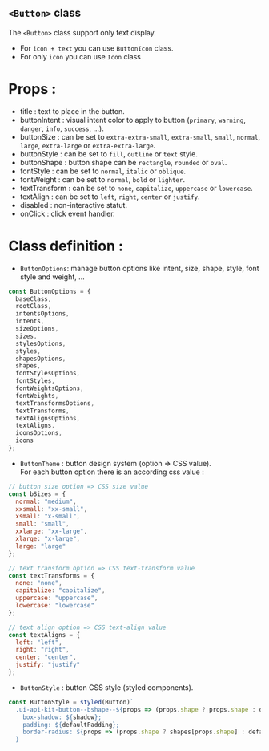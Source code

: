## `<Button>` class

The `<Button>` class support only text display.
- For `icon + text` you can use `ButtonIcon` class.
- For only `icon` you can use `Icon` class

# Props :
- title : text to place in the button.
- buttonIntent : visual intent color to apply to button (`primary`, `warning`, `danger`, `info`, `success`, ...).
- buttonSize : can be set to `extra-extra-small`, `extra-small`, `small`, `normal`, `large`, `extra-large` or  `extra-extra-large`.
- buttonStyle : can be set to `fill`, `outline` or `text` style.
- buttonShape : button shape can be `rectangle`, `rounded` or `oval`.
- fontStyle : can be set to `normal`, `italic` or `oblique`.
- fontWeight : can be set to `normal`, `bold` or `lighter`.
- textTransform :  can be set to `none`, `capitalize`, `uppercase` or `lowercase`.
- textAlign : can be set to `left`, `right`, `center` or `justify`.
- disabled : non-interactive statut.
- onClick : click event handler.

# Class definition :

- `ButtonOptions`: manage button options like intent, size, shape, style, font style and weight, ...
```js
const ButtonOptions = {
  baseClass,
  rootClass,
  intentsOptions,
  intents,
  sizeOptions,
  sizes,
  stylesOptions,
  styles,
  shapesOptions,
  shapes,
  fontStylesOptions,
  fontStyles,
  fontWeightsOptions,
  fontWeights,
  textTransformsOptions,
  textTransforms,
  textAlignsOptions,
  textAligns,
  iconsOptions,
  icons
};
```

- `ButtonTheme` : button design system (option => CSS value). 
<br> For each button option there is an according css value :

```js
// button size option => CSS size value
const bSizes = {
  normal: "medium",
  xxsmall: "xx-small",
  xsmall: "x-small",
  small: "small",
  xxlarge: "xx-large",
  xlarge: "x-large",
  large: "large"
};

// text transform option => CSS text-transform value
const textTransforms = {
  none: "none",
  capitalize: "capitalize",
  uppercase: "uppercase",
  lowercase: "lowercase"
};

// text align option => CSS text-align value
const textAligns = {
  left: "left",
  right: "right",
  center: "center",
  justify: "justify"
};
```

- `ButtonStyle` : button CSS style (styled components).
```js
const ButtonStyle = styled(Button)`
  .ui-api-kit-button--bshape--${props => (props.shape ? props.shape : defaultShape)} {
    box-shadow: ${shadow};
    padding: ${defaultPadding};
    border-radius: ${props => (props.shape ? shapes[props.shape] : defaultRadius)};
  }
```
